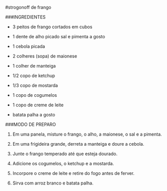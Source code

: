 #strogonoff de frango 

###INGREDIENTES 

 - 3 peitos de frango cortados em cubos

- 1 dente de alho picado
sal e pimenta a gosto

- 1 cebola picada

- 2 colheres (sopa) de maionese

- 1 colher de manteiga

- 1/2 copo de ketchup

- 1/3 copo de mostarda

- 1 copo de cogumelos

- 1 copo de creme de leite

- batata palha a gosto

###MODO DE PREPARO

1. Em uma panela, misture o frango, o alho, a maionese, o sal e a pimenta.

2. Em uma frigideira grande, derreta a manteiga e doure a cebola.

3. Junte o frango temperado até que esteja dourado.

4. Adicione os cogumelos, o ketchup e a mostarda.

5. Incorpore o creme de leite e retire do fogo antes de ferver.

6. Sirva com arroz branco e batata palha.